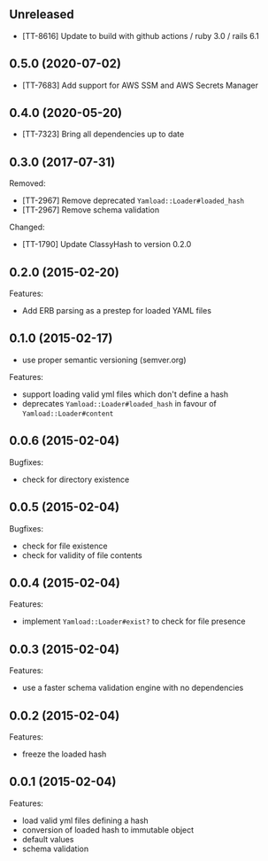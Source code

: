 ## Unreleased

- [TT-8616] Update to build with github actions / ruby 3.0 / rails 6.1

## 0.5.0 (2020-07-02)

 - [TT-7683] Add support for AWS SSM and AWS Secrets Manager

## 0.4.0 (2020-05-20)

 - [TT-7323] Bring all dependencies up to date

## 0.3.0 (2017-07-31)

Removed:
 - [TT-2967] Remove deprecated `Yamload::Loader#loaded_hash`
 - [TT-2967] Remove schema validation

Changed:
 - [TT-1790] Update ClassyHash to version 0.2.0

## 0.2.0 (2015-02-20)

Features:

  - Add ERB parsing as a prestep for loaded YAML files

## 0.1.0 (2015-02-17)

  - use proper semantic versioning (semver.org)

Features:

  - support loading valid yml files which don't define a hash
  - deprecates `Yamload::Loader#loaded_hash` in favour of `Yamload::Loader#content`

## 0.0.6 (2015-02-04)

Bugfixes:

  - check for directory existence

## 0.0.5 (2015-02-04)

Bugfixes:

  - check for file existence
  - check for validity of file contents

## 0.0.4 (2015-02-04)

Features:

  - implement `Yamload::Loader#exist?` to check for file presence

## 0.0.3 (2015-02-04)

Features:

  - use a faster schema validation engine with no dependencies

## 0.0.2 (2015-02-04)

Features:

  - freeze the loaded hash

## 0.0.1 (2015-02-04)

Features:

  - load valid yml files defining a hash
  - conversion of loaded hash to immutable object
  - default values
  - schema validation
